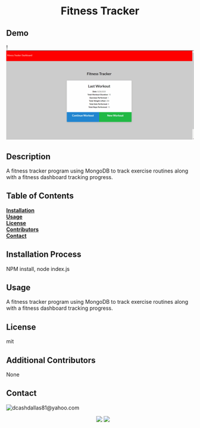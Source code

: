 
<h1 align="center">Fitness Tracker</h1>

  ## Demo<br>
  !![Fitness Tracker Demo](https://github.com/dcashdallas/HW-17-FitnessTracker/blob/master/public/images/fitnesstracker.gif?raw=true)

  ## Description<br>

  A fitness tracker program using MongoDB to track exercise routines along with a fitness dashboard tracking progress.
  ## Table of Contents<br>
  **[Installation](#Installation)**<br>
  **[Usage](#Usage)**<br>
  **[License](#License)**</br>
  **[Contributors](#Contributors)**<br>
  **[Contact](#Contact)**<br>
  
  ## **Installation Process**<br>  
  NPM install, node index.js
  ## **Usage**<br>
  A fitness tracker program using MongoDB to track exercise routines along with a fitness dashboard tracking progress.
  ## **License**<br>
  mit
  ## **Additional Contributors**<br>
  None

  ## **Contact**<br>
  <img src="https://avatars1.githubusercontent.com/u/60990838?v=4" class="profile" align="left" height="80"/>
  dcashdallas81@yahoo.com<br>
  
  <p align="center" margin="35px">
    <a>
      <img src="https://img.shields.io/badge/Author%3A-Daniel%20Cash-red"/></>
    <a>
    <a>
    <img src="https://img.shields.io/badge/Release%20Version%20-1.0-green"/></>
    <a>
    </p>
